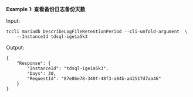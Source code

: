 **Example 1: 查看备份日志备份天数**



Input: 

```
tccli mariadb DescribeLogFileRetentionPeriod --cli-unfold-argument  \
    --InstanceId tdsql-ige1a5k3
```

Output: 
```
{
    "Response": {
        "InstanceId": "tdsql-ige1a5k3",
        "Days": 30,
        "RequestId": "87e86e78-340f-48f3-a84b-a42517d7aa46"
    }
}
```

